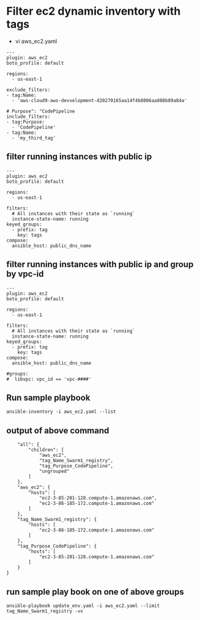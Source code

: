 # Filter ec2 dynamic inventory with tags

- vi aws_ec2.yaml
```
---
plugin: aws_ec2
boto_profile: default

regions:
  - us-east-1

exclude_filters:
- tag:Name:
  - 'aws-cloud9-aws-devvelopment-d20270165aa14f4b8006aa808b89a84a'

# Purpose": "CodePipeline
include_filters:
- tag:Purpose:
  - 'CodePipeline'
- tag:Name:
  - 'my_third_tag'
```

## filter running instances with public ip
```
---
plugin: aws_ec2
boto_profile: default

regions:
  - us-east-1

filters:
  # All instances with their state as `running`
  instance-state-name: running
keyed_groups:
  - prefix: tag
    key: tags
compose:
  ansible_host: public_dns_name
```

## filter running instances with public ip and group by vpc-id
```
---
plugin: aws_ec2
boto_profile: default

regions:
  - us-east-1

filters:
  # All instances with their state as `running`
  instance-state-name: running
keyed_groups:
  - prefix: tag
    key: tags
compose:
  ansible_host: public_dns_name

#groups:
#  libvpc: vpc_id == 'vpc-####'

```

## Run sample playbook

```
ansible-inventory -i aws_ec2.yaml --list
```

## output of above command
```
    "all": {
        "children": [
            "aws_ec2",
            "tag_Name_Swarm1_registry",
            "tag_Purpose_CodePipeline",
            "ungrouped"
        ]
    },
    "aws_ec2": {
        "hosts": [
            "ec2-3-85-201-128.compute-1.amazonaws.com",
            "ec2-3-86-185-172.compute-1.amazonaws.com"
        ]
    },
    "tag_Name_Swarm1_registry": {
        "hosts": [
            "ec2-3-86-185-172.compute-1.amazonaws.com"
        ]
    },
    "tag_Purpose_CodePipeline": {
        "hosts": [
            "ec2-3-85-201-128.compute-1.amazonaws.com"
        ]
    }
}
```

## run sample play book on one of above groups
```
ansible-playbook update_env.yaml -i aws_ec2.yaml --limit tag_Name_Swarm1_registry -vv
```
